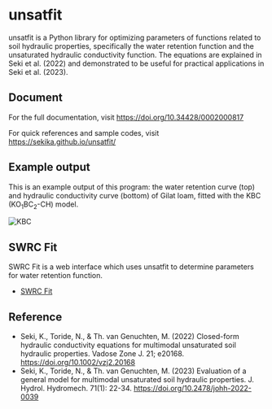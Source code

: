 # unsatfit

unsatfit is a Python library for optimizing parameters of functions related to soil hydraulic properties, specifically the water retention function and the unsaturated hydraulic conductivity function. The equations are explained in Seki et al. (2022) and demonstrated to be useful for practical applications in Seki et al. (2023).

## Document

For the full documentation, visit https://doi.org/10.34428/0002000817

For quick references and sample codes, visit https://sekika.github.io/unsatfit/

## Example output

This is an example output of this program: the water retention curve (top) and hydraulic conductivity curve (bottom) of Gilat loam, fitted with the KBC (KO<sub>1</sub>BC<sub>2</sub>-CH) model.

![KBC](https://sekika.github.io/unsatfit/sample/KBC.png "KBC")

## SWRC Fit

SWRC Fit is a web interface which uses unsatfit to determine parameters for water retention function.

- [SWRC Fit](https://seki.webmasters.gr.jp/swrc/)

## Reference

* Seki, K., Toride, N., & Th. van Genuchten, M. (2022) Closed-form hydraulic conductivity equations for multimodal unsaturated soil hydraulic properties. Vadose Zone J. 21; e20168. https://doi.org/10.1002/vzj2.20168
* Seki, K., Toride, N., & Th. van Genuchten, M. (2023) Evaluation of a general model for multimodal unsaturated soil hydraulic properties. J. Hydrol. Hydromech. 71(1): 22-34. https://doi.org/10.2478/johh-2022-0039

